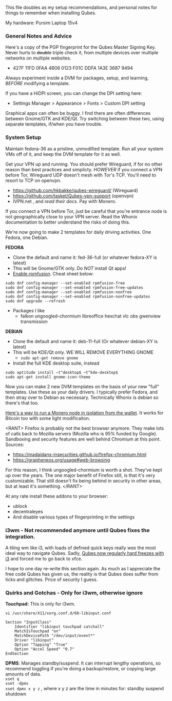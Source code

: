 This file doubles as my setup recommendations, and personal notes for things to remember when installing Qubes.

My hardware:  Pursim Laptop 15v4  

### General Notes and Advice

Here's a copy of the PGP fingerprint for the Qubes Master Signing Key. Never hurts to ~~double~~ triple check it, from multiple devices over multiple networks on multiple websites.    
- 427F 11FD 0FAA 4B08 0123  F01C DDFA 1A3E 3687 9494

Always experiment inside a DVM for packages, setup, and learning, *BEFORE* modifying a template.

If you have a HiDPI screen, you can change the DPI setting here:
- Settings Manager > Appearance > Fonts > Custom DPI setting    

Graphical apps can often be buggy. I find there are often differences between Gnome/GTK and KDE/Qt. Try switching between these two, using separate templates, if/when you have trouble. 

### System Setup 

Maintain fedora-36 as a pristine, unmodified template. Run all your system VMs off of it, and keep the DVM template for it as well. 

Get your VPN up and running. You should prefer Wireguard, if for no other reason than best practices and simplicty. *HOWEVER* if you connect a VPN before Tor, Wireguard UDP doesn't mesh with Tor's TCP. You'll need to resort to TCP on openvpn.    
- https://github.com/hkbakke/qubes-wireguard/   (Wireguard)   
- https://github.com/tasket/Qubes-vpn-support   (openvpn)   
- IVPN.net , and *read their docs*. Pay with Monero.   

If you connect a VPN before Tor, just be careful that you're entrance node is not geographically close to your VPN server. Read the Whonix documentation to better understand the risks of doing this. 

We're now going to make 2 templates for daily driving activities. One Fedora, one Debian.   

**FEDORA**    
- Clone the default and name it:  fed-36-full (or whatever fedora-XY is latest)    
- This will be Gnome/GTK only. Do *NOT* install Qt apps!    
- [Enable rpmfusion](https://www.qubes-os.org/doc/how-to-install-software/). Cheat sheet below:  
```
sudo dnf config-manager --set-enabled rpmfusion-free
sudo dnf config-manager --set-enabled rpmfusion-free-updates
sudo dnf config-manager --set-enabled rpmfusion-nonfree
sudo dnf config-manager --set-enabled rpmfusion-nonfree-updates
sudo dnf upgrade --refresh
```
- Packages I like   
  - falkon ungoogled-chormium libreoffice hexchat vlc obs gwenview transmission 

**DEBIAN**
- Clone the default and name it:  deb-11-full (Or whatever debian-XY is latest)
- This will be KDE/Qt only. WE WILL REMOVE EVERYTHING GNOME
  - `sudo apt-get remove gnome`	  
- Install the full KDE desktop suite, instead    
```
sudo aptitude install ~t^desktop$ ~t^kde-desktop$
sudo apt-get install gnome-icon-theme    
```

Now you can make 2 new DVM templates on the basis of your new "full" templates. Use these as your daily drivers. I typically prefer Fedora, and then stray over to Debian as necessary. Technically Whonix is debian so there's that too. 

[Here's a way to run a Monero node in isolation from the wallet](https://www.whonix.org/wiki/Monero_Wallet_Isolation). It works for Bitcoin too with some light modificaiton. 

\<RANT\> Firefox is probably not the best browser anymore. They make lots of calls back to Mozilla servers (Mozilla who is 95% funded by Google). Sandboxing and security features are well behind Chromium at this point. Sources:   
  - https://madaidans-insecurities.github.io/firefox-chromium.html
  - https://grapheneos.org/usage#web-browsing

For this reason, I think ungoogled-chormium is worth a shot. They've kept up over the years. The one major benefit of Firefox still, is that it's very customizable. That still doesn't fix being behind in security in other areas, but at least it's something. \</RANT\>   

At any rate install these addons to your browser:
  - ublock
  - decentraleyes
  - And disable various types of fingerprinting in the settings


### i3wm - Not recommended anymore until Qubes fixes the integration. 

A tiling wm like i3, with loads of defined quick keys really *was* the most ideal way to navigate Qubes. Sadly, [Qubes now regularly hard freezes with i3](https://github.com/QubesOS/qubes-issues/issues/7902) and forced me to go back to xfce.

I hope to one day re-write this section again. As much as I appreciate the free code Qubes has given us, the reality is that Qubes does suffer from ticks and glitches. Price of security I guess. 
### Quirks and Gotchas - Only for i3wm, otherwise ignore

**Touchpad:** This is only for i3wm. 

```
vi /usr/share/X11/xorg.conf.d/60-libinput.conf

Section "InputClass"  
	Identifier "libinput touchpad catchall"  
	MatchIsTouchpad "on"  
	MatchDevicePath "/dev/input/event*"  
	Driver "libinput"  
	Option "Tapping" "True"  
	Option "Accel Speed" "0.7"  
EndSection  
```

**DPMS**: Manages standby/suspend. It can interrupt lengthy operations, so recommend
toggling if you're doing a backup/restore, or copying large amounts of data.    
`xset q`    
`xset -dpms`     
`xset dpms x y z`  , where x y z are the time in minutes for: standby suspend shutdown

